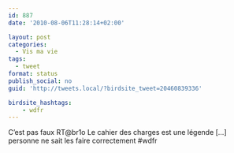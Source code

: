 ```yaml
---
id: 887
date: '2010-08-06T11:28:14+02:00'

layout: post
categories:
  - Vis ma vie
tags:
  - tweet
format: status
publish_social: no
guid: 'http://tweets.local/?birdsite_tweet=20460839336'

birdsite_hashtags:
    - wdfr
---
```


C’est pas faux RT@br1o Le cahier des charges est une légende \[…\] personne ne sait les faire correctement #wdfr